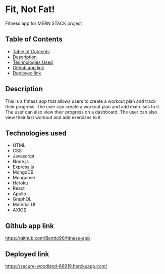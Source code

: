 # Fit, Not Fat!
Fitness app for MERN STACK project

## Table of Contents

  - [Table of Contents](#table-of-contents)
  - [Description](#description)
  - [Technologies Used](#technologies-used)
  - [Github app link](#github-app-link)
  - [Deployed link](#deployed-link)


## Description

This is a fitness app that allows users to create a workout plan and track their progress. The user can create a workout plan and add exercises to it. The user can also view their progress on a dashboard. The user can also view their last workout and add exercises to it.


## Technologies used

* HTML
* CSS
* Javascript
* Node.js
* Express.js
* MongoDB
* Mongoose
* Heroku
* React
* Apollo
* GraphQL
* Material UI
* AXIOS

## Github app link
https://github.com/Bentto90/fitness-app

## Deployed link
https://secure-woodland-66919.herokuapp.com/



